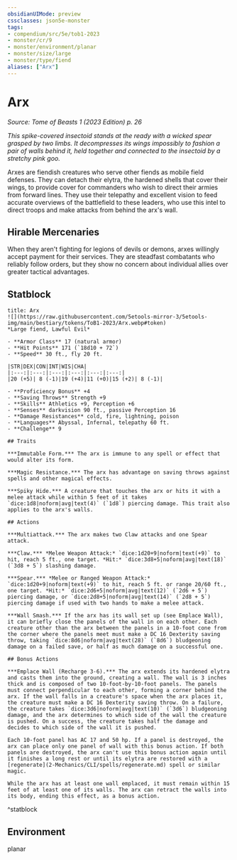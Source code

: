 ```yaml
---
obsidianUIMode: preview
cssclasses: json5e-monster
tags:
- compendium/src/5e/tob1-2023
- monster/cr/9
- monster/environment/planar
- monster/size/large
- monster/type/fiend
aliases: ["Arx"]
---
```

# Arx
*Source: Tome of Beasts 1 (2023 Edition) p. 26*  

*This spike-covered insectoid stands at the ready with a wicked spear grasped by two limbs. It decompresses its wings impossibly to fashion a pair of walls behind it, held together and connected to the insectoid by a stretchy pink goo.*

Arxes are fiendish creatures who serve other fiends as mobile field defenses. They can detach their elytra, the hardened shells that cover their wings, to provide cover for commanders who wish to direct their armies from forward lines. They use their telepathy and excellent vision to feed accurate overviews of the battlefield to these leaders, who use this intel to direct troops and make attacks from behind the arx's wall.

## Hirable Mercenaries

When they aren't fighting for legions of devils or demons, arxes willingly accept payment for their services. They are steadfast combatants who reliably follow orders, but they show no concern about individual allies over greater tactical advantages.

## Statblock

```ad-statblock
title: Arx
![](https://raw.githubusercontent.com/5etools-mirror-3/5etools-img/main/bestiary/tokens/ToB1-2023/Arx.webp#token)
*Large fiend, Lawful Evil*

- **Armor Class** 17 (natural armor)
- **Hit Points** 171 (`18d10 + 72`)
- **Speed** 30 ft., fly 20 ft.

|STR|DEX|CON|INT|WIS|CHA|
|:---:|:---:|:---:|:---:|:---:|:---:|
|20 (+5)| 8 (-1)|19 (+4)|11 (+0)|15 (+2)| 8 (-1)|

- **Proficiency Bonus** +4
- **Saving Throws** Strength +9
- **Skills** Athletics +9, Perception +6
- **Senses** darkvision 90 ft., passive Perception 16
- **Damage Resistances** cold, fire, lightning, poison
- **Languages** Abyssal, Infernal, telepathy 60 ft.
- **Challenge** 9

## Traits

***Immutable Form.*** The arx is immune to any spell or effect that would alter its form.

***Magic Resistance.*** The arx has advantage on saving throws against spells and other magical effects.

***Spiky Hide.*** A creature that touches the arx or hits it with a melee attack while within 5 feet of it takes `dice:1d8|noform|avg|text(4)` (`1d8`) piercing damage. This trait also applies to the arx's walls.

## Actions

***Multiattack.*** The arx makes two Claw attacks and one Spear attack.

***Claw.*** *Melee Weapon Attack:* `dice:1d20+9|noform|text(+9)` to hit, reach 5 ft., one target. *Hit:* `dice:3d8+5|noform|avg|text(18)` (`3d8 + 5`) slashing damage.

***Spear.*** *Melee or Ranged Weapon Attack:* `dice:1d20+9|noform|text(+9)` to hit, reach 5 ft. or range 20/60 ft., one target. *Hit:* `dice:2d6+5|noform|avg|text(12)` (`2d6 + 5`) piercing damage, or `dice:2d8+5|noform|avg|text(14)` (`2d8 + 5`) piercing damage if used with two hands to make a melee attack.

***Wall Smash.*** If the arx has its wall set up (see Emplace Wall), it can briefly close the panels of the wall in on each other. Each creature other than the arx between the panels in a 10-foot cone from the corner where the panels meet must make a DC 16 Dexterity saving throw, taking `dice:8d6|noform|avg|text(28)` (`8d6`) bludgeoning damage on a failed save, or half as much damage on a successful one.

## Bonus Actions

***Emplace Wall (Recharge 3-6).*** The arx extends its hardened elytra and casts them into the ground, creating a wall. The wall is 3 inches thick and is composed of two 10-foot-by-10-foot panels. The panels must connect perpendicular to each other, forming a corner behind the arx. If the wall falls in a creature's space when the arx places it, the creature must make a DC 16 Dexterity saving throw. On a failure, the creature takes `dice:3d6|noform|avg|text(10)` (`3d6`) bludgeoning damage, and the arx determines to which side of the wall the creature is pushed. On a success, the creature takes half the damage and decides to which side of the wall it is pushed.

Each 10-foot panel has AC 17 and 50 hp. If a panel is destroyed, the arx can place only one panel of wall with this bonus action. If both panels are destroyed, the arx can't use this bonus action again until it finishes a long rest or until its elytra are restored with a [regenerate](2-Mechanics/CLI/spells/regenerate.md) spell or similar magic.

While the arx has at least one wall emplaced, it must remain within 15 feet of at least one of its walls. The arx can retract the walls into its body, ending this effect, as a bonus action.
```
^statblock

## Environment

planar